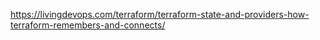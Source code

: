 https://livingdevops.com/terraform/terraform-state-and-providers-how-terraform-remembers-and-connects/
